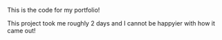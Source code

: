 This is the code for my portfolio! 

This project took me roughly 2 days and I cannot be happyier with how it came out!
